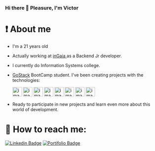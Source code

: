 ### Hi there 👋 Pleasure, I'm Victor

# :exclamation: About me

- I'm a 21 years old

- Actually working at <a href="https://www.ingaia.com.br/" alt="inGaia" target="_blank"> inGaia </a> as a Backend Jr developer.

- I currently do Information Systems college.

- <a href="https://rocketseat.com.br/gostack" alt="GoStack" target="_blank">GoStack</a> BootCamp student. I've been creating projects with the technologies:

  <img src="https://res.cloudinary.com/mesquini/image/upload/v1594483582/icons/html_gtxlri.png" width=30 alt="image" />

  <img src="https://res.cloudinary.com/mesquini/image/upload/v1594483581/icons/css_hf6a3n.png" width=30 alt="image" />  
      
  <img src="https://res.cloudinary.com/mesquini/image/upload/v1594483582/icons/js_gfg0ug.webp" width=30 alt="image" />  
    
  <img src="https://res.cloudinary.com/mesquini/image/upload/v1594483581/icons/ts_jwjjg1.webp" width=30 alt="image" />  
    
  <img src="https://res.cloudinary.com/mesquini/image/upload/v1594483581/icons/reactjs_iu5jty.png" width=30 alt="image" />  
    
  <img src="https://res.cloudinary.com/mesquini/image/upload/v1594483581/icons/sql_otn3x8.png" width=30 alt="image" />  
    
  <img src="https://res.cloudinary.com/mesquini/image/upload/v1594483581/icons/nosql_ay9h1i.png" width=30 alt="image" />  
      
  <img src="https://res.cloudinary.com/mesquini/image/upload/v1594483581/icons/c_t2gjkk.png" alt="image" width=30 alt="image" />

- Ready to participate in new projects and learn even more about this world of development.

# :email: How to reach me:

[![Linkedin Badge](https://img.shields.io/badge/-LinkedIn-blue?style=for-the-badge&logo=appveyor/)](https://www.linkedin.com/in/mesquini/)
[![Portifolio Badge](https://img.shields.io/badge/-portfolio-green?style=for-the-badge&logo=appveyor/)](https://mesquini.github.io/)

<!--
**mesquini/mesquini** is a ✨ _special_ ✨ repository because its `README.md` (this file) appears on your GitHub profile.

Here are some ideas to get you started:

- 🔭 I’m currently working on ...
- 🌱 I’m currently learning ...
- 👯 I’m looking to collaborate on ...
- 🤔 I’m looking for help with ...
- 💬 Ask me about ...
- 📫 How to reach me: ...
- 😄 Pronouns: ...
- ⚡ Fun fact: ...
-->
